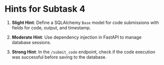 # Hints for Subtask 4

1. **Slight Hint**: Define a SQLAlchemy `Base` model for code submissions with fields for code, output, and timestamp.

2. **Moderate Hint**: Use dependency injection in FastAPI to manage database sessions.

3. **Strong Hint**: In the `/submit_code` endpoint, check if the code execution was successful before saving to the database.
